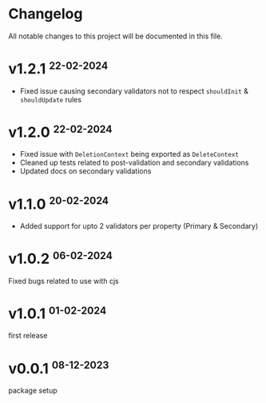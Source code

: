 # Changelog

All notable changes to this project will be documented in this file.

# v1.2.1 <small><sup>22-02-2024</sup></small>

- Fixed issue causing secondary validators not to respect `shouldInit` & `shouldUpdate` rules

# v1.2.0 <small><sup>22-02-2024</sup></small>

- Fixed issue with `DeletionContext` being exported as `DeleteContext`
- Cleaned up tests related to post-validation and secondary validations
- Updated docs on secondary validations

# v1.1.0 <small><sup>20-02-2024</sup></small>

- Added support for upto 2 validators per property (Primary & Secondary)

# v1.0.2 <small><sup>06-02-2024</sup></small>

Fixed bugs related to use with cjs

# v1.0.1 <small><sup>01-02-2024</sup></small>

first release

# v0.0.1 <small><sup>08-12-2023</sup></small>

package setup
